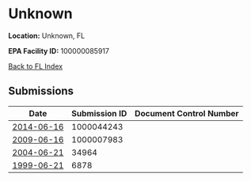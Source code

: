 # Unknown

**Location:** Unknown, FL

**EPA Facility ID:** 100000085917

[Back to FL Index](../../index.md)

## Submissions

| Date | Submission ID | Document Control Number |
|------|--------------|-------------------------|
| [2014-06-16](submissions/1000044243.md) | 1000044243 |  |
| [2009-06-16](submissions/1000007983.md) | 1000007983 |  |
| [2004-06-21](submissions/34964.md) | 34964 |  |
| [1999-06-21](submissions/6878.md) | 6878 |  |
